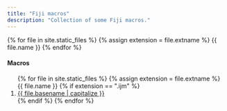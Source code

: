 ```yaml
---
title: "Fiji macros"
description: "Collection of some Fiji macros."
---
```

{% for file in site.static_files %}
{% assign extension = file.extname %}
{{ file.name }}
{% endfor %}

<main role="main" class="container">
  <aside class="col-sm-2 ml-sm-auto blog-sidebar">
    <div class="sidebar-module">
      <h4>Macros</h4>
      <ol class="list-unstyled">
        {% for file in site.static_files %}
        {% assign extension = file.extname %}
        {{ file.name }}
        {% if extension == ".ijm" %}
          <li><a href="{{ file.path | prepend: repository.name | prepend: site.url }}" target="code_frame">{{ file.basename | capitalize }}</a></li>
        {% endif %}
        {% endfor %}
      </ol>
    </div>
    </aside>
</main>
